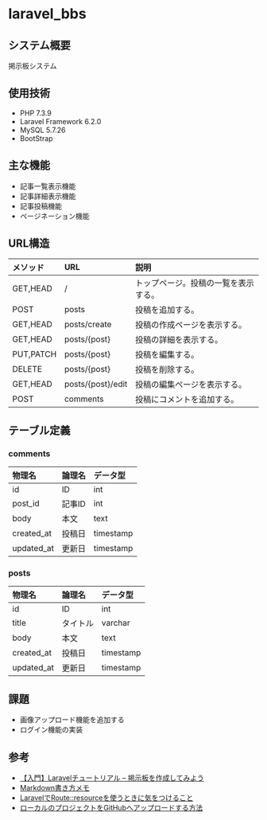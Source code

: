 # laravel_bbs

## システム概要
掲示板システム

## 使用技術
- PHP 7.3.9
- Laravel Framework 6.2.0
- MySQL 5.7.26
- BootStrap

## 主な機能
- 記事一覧表示機能
- 記事詳細表示機能
- 記事投稿機能
- ページネーション機能

## URL構造
|メソッド|URL|説明|
|:-----------|:------------|:------------|
|GET,HEAD|/|トップページ。投稿の一覧を表示する。|
|POST|posts|投稿を追加する。|
|GET,HEAD|posts/create|投稿の作成ページを表示する。|
|GET,HEAD|posts/{post}|投稿の詳細を表示する。|
|PUT,PATCH|posts/{post}|投稿を編集する。|
|DELETE|posts/{post}|投稿を削除する。|
|GET,HEAD|posts/{post}/edit|投稿の編集ページを表示する。|
|POST|comments|投稿にコメントを追加する。|

## テーブル定義
### comments

|物理名|論理名|データ型|
|:-----------|:------------|:------------|
|id|ID|int|
|post_id|記事ID|int|
|body|本文|text|
|created_at|投稿日|timestamp|
|updated_at|更新日|timestamp|

### posts

|物理名|論理名|データ型|
|:-----------|:------------|:------------|
|id|ID|int|
|title|タイトル|varchar|
|body|本文|text|
|created_at|投稿日|timestamp|
|updated_at|更新日|timestamp|

## 課題
- 画像アップロード機能を追加する
- ログイン機能の実装

## 参考
- [【入門】Laravelチュートリアル – 掲示板を作成してみよう](https://blog.hiroyuki90.com/articles/laravel-bbs/)
- [Markdown書き方メモ](https://qiita.com/Minalinsky_1911/items/b684cfabe0f2fde0c67b)
- [LaravelでRoute::resourceを使うときに気をつけること](https://qiita.com/sympe/items/9297f41d5f7a9d91aa11)
- [ローカルのプロジェクトをGitHubへアップロードする方法](https://qiita.com/devzip8/items/28ac253ea295ad6c2b73)
